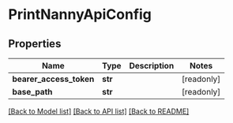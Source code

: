 # PrintNannyApiConfig


## Properties
Name | Type | Description | Notes
------------ | ------------- | ------------- | -------------
**bearer_access_token** | **str** |  | [readonly] 
**base_path** | **str** |  | [readonly] 

[[Back to Model list]](../README.md#documentation-for-models) [[Back to API list]](../README.md#documentation-for-api-endpoints) [[Back to README]](../README.md)


